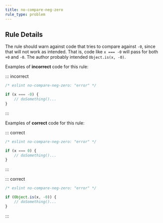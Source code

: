 ```yaml
---
title: no-compare-neg-zero
rule_type: problem
---
```


## Rule Details

The rule should warn against code that tries to compare against `-0`, since that will not work as intended. That is, code like `x === -0` will pass for both `+0` and `-0`. The author probably intended `Object.is(x, -0)`.

Examples of **incorrect** code for this rule:

::: incorrect

```js
/* eslint no-compare-neg-zero: "error" */

if (x === -0) {
    // doSomething()...
}
```

:::

Examples of **correct** code for this rule:

::: correct

```js
/* eslint no-compare-neg-zero: "error" */

if (x === 0) {
    // doSomething()...
}
```

:::

::: correct

```js
/* eslint no-compare-neg-zero: "error" */

if (Object.is(x, -0)) {
    // doSomething()...
}
```

:::
